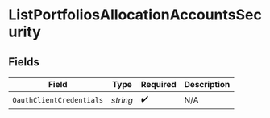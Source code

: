 # ListPortfoliosAllocationAccountsSecurity


## Fields

| Field                    | Type                     | Required                 | Description              |
| ------------------------ | ------------------------ | ------------------------ | ------------------------ |
| `OauthClientCredentials` | *string*                 | :heavy_check_mark:       | N/A                      |